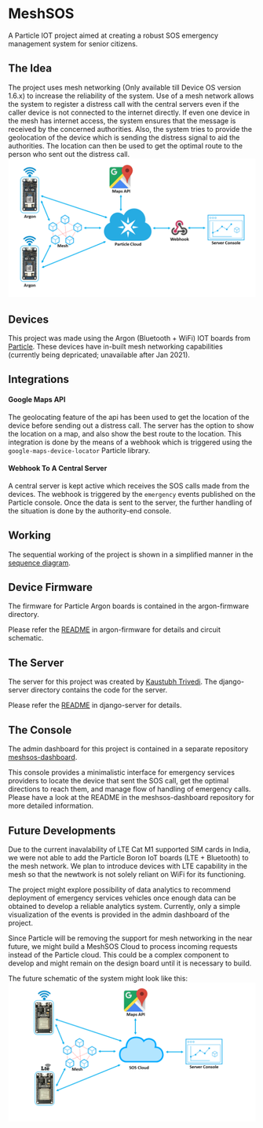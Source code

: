# MeshSOS

A Particle IOT project aimed at creating a robust SOS emergency management system for senior citizens.

## The Idea
The project uses mesh networking (Only available till Device OS version 1.6.x) to increase the reliability of the system.
Use of a mesh network allows the system to register a distress call with the central servers even if the caller device is not connected to the internet directly.
If even one device in the mesh has internet access, the system ensures that the message is received by the concerned authorities.
Also, the system tries to provide the geolocation of the device which is sending the distress signal to aid the authorities. The location can then be used to get the optimal route to the person who sent out the distress call.
<img src="images/schematic.png">

## Devices
This project was made using the Argon (Bluetooth + WiFi) IOT boards from [Particle](https://www.particle.io/).
These devices have in-built mesh networking capabilities (currently being depricated; unavailable after Jan 2021).

## Integrations

#### Google Maps API
The geolocating feature of the api has been used to get the location of the device before sending out a distress call. The server has the option to show the location on a map, and also show the best route to the location. This integration is done by the means of a webhook which is triggered using the ```google-maps-device-locator``` Particle library.
#### Webhook To A Central Server
A central server is kept active which receives the SOS calls made from the devices. The webhook is triggered by the ```emergency``` events published on the Particle console. Once the data is sent to the server, the further handling of the situation is done by the authority-end console.

## Working
The sequential working of the project is shown in a simplified manner in the [sequence diagram](images/sequence-diagram.png).

## Device Firmware
The firmware for Particle Argon boards is contained in the argon-firmware directory. 

Please refer the [README](argon-firmware/README.md) in argon-firmware for details and circuit schematic.

## The Server
The server for this project was created by [Kaustubh Trivedi](https://github.com/codekaust).
The django-server directory contains the code for the server.

Please refer the [README](django-server/README.md) in django-server for details.

## The Console
The admin dashboard for this project is contained in a separate repository [meshsos-dashboard](https://github.com/bhavyejain/meshsos-dashboard).

This console provides a minimalistic interface for emergency services providers to locate the device that sent the SOS call, get the optimal directions to reach them, and manage flow of  handling of emergency calls. Please have a look at the README in the meshsos-dashboard repository for more detailed information.

## Future Developments
Due to the current inavalability of LTE Cat M1 supported SIM cards in India, we were not able to add the Particle Boron IoT boards (LTE + Bluetooth) to the mesh network. We plan to introduce devices with LTE capability in the mesh so that the newtwork is not solely reliant on WiFi for its functioning.

The project might explore possibility of data analytics to recommend deployment of emergency services vehicles once enough data can be obtained to develop a reliable analytics system. Currently, only a simple visualization of the events is provided in the admin dashboard of the project.

Since Particle will be removing the support for mesh networking in the near future, we might build a MeshSOS Cloud to process incoming requests instead of the Particle cloud. This could be a complex component to develop and might remain on the design board until it is necessary to build.

The future schematic of the system might look like this:
<img src="images/schematic_future.png">